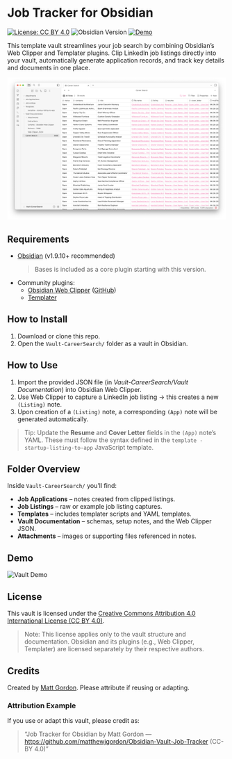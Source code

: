 # Job Tracker for Obsidian

[![License: CC BY 4.0](https://img.shields.io/badge/License-CC--BY%204.0-lightgrey.svg)](https://creativecommons.org/licenses/by/4.0/)
![Obsidian Version](https://img.shields.io/badge/Obsidian-v1.9.10%2B-blueviolet)
[![Demo](https://img.shields.io/badge/Demo-View-lightblue)](#demo)

This template vault streamlines your job search by combining Obsidian’s Web Clipper and Templater plugins. Clip LinkedIn job listings directly into your vault, automatically generate application records, and track key details and documents in one place.

![Vault Screenshot](./vault-screenshot.png)

## Requirements
- [Obsidian](https://obsidian.md/) (v1.9.10+ recommended)  
  > Bases is included as a core plugin starting with this version.  
- Community plugins:  
  - [Obsidian Web Clipper](https://obsidian.md/clipper) ([GitHub](https://github.com/obsidianmd/obsidian-clipper))  
  - [Templater](https://github.com/SilentVoid13/Templater)

## How to Install
1. Download or clone this repo.  
2. Open the `Vault-CareerSearch/` folder as a vault in Obsidian.  

## How to Use
1. Import the provided JSON file (in *Vault-CareerSearch/Vault Documentation*) into Obsidian Web Clipper.  
2. Use Web Clipper to capture a LinkedIn job listing → this creates a new `(Listing)` note.  
3. Upon creation of a `(Listing)` note, a corresponding `(App)` note will be generated automatically.  

> Tip: Update the **Resume** and **Cover Letter** fields in the `(App)` note’s YAML. These must follow the syntax defined in the `template - startup-listing-to-app` JavaScript template.

## Folder Overview
Inside `Vault-CareerSearch/` you’ll find:
- **Job Applications** – notes created from clipped listings.  
- **Job Listings** – raw or example job listing captures.  
- **Templates** – includes templater scripts and YAML templates.  
- **Vault Documentation** – schemas, setup notes, and the Web Clipper JSON.  
- **Attachments** – images or supporting files referenced in notes.  

## Demo
![Vault Demo](./vault-demo-v2.gif)

## License
This vault is licensed under the [Creative Commons Attribution 4.0 International License (CC BY 4.0)](https://creativecommons.org/licenses/by/4.0/).

> Note: This license applies only to the vault structure and documentation. Obsidian and its plugins (e.g., Web Clipper, Templater) are licensed separately by their respective authors.

## Credits
Created by [Matt Gordon](https://github.com/matthewjgordon). Please attribute if reusing or adapting.

### Attribution Example
If you use or adapt this vault, please credit as:  
> “Job Tracker for Obsidian by Matt Gordon — https://github.com/matthewjgordon/Obsidian-Vault-Job-Tracker (CC-BY 4.0)”